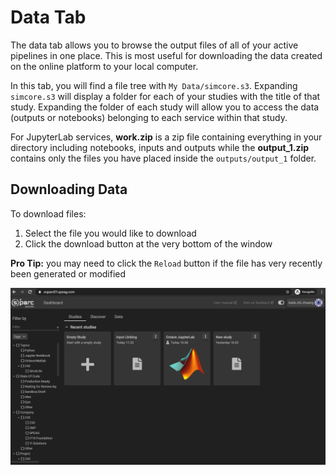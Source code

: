 # Data Tab
The data tab allows you to browse the output files of all of your active pipelines in one place. This is most useful for downloading the data created on the online platform to your local computer.

In this tab, you will find a file tree with ```My Data/simcore.s3```. Expanding ```simcore.s3``` will display a folder for each of your studies with the title of that study. Expanding the folder of each study will allow you to access the data (outputs or notebooks) belonging to each service within that study. 

For JupyterLab services, **work.zip** is a zip file containing everything in your directory including notebooks, inputs and outputs while the **output_1.zip** contains only the files you have placed inside the ```outputs/output_1``` folder.

## Downloading Data
To download files:
1. Select the file you would like to download
2. Click the download button at the very bottom of the window

**Pro Tip:** you may need to click the ```Reload``` button if the file has very recently been generated or modified

![download](_media/datadownload.gif)